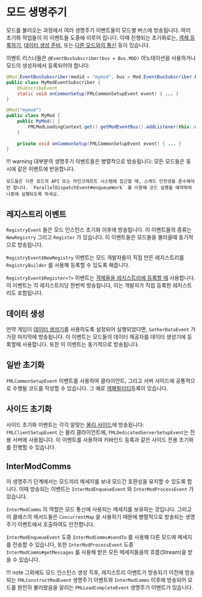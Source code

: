모드 생명주기
==============

모드를 불러오는 과정에서 여러 생명주기 이벤트들이 모드별 버스에 방송됩니다. 여러 초기화 작업들이 이 이벤트들 도중에 이루어 집니다. 이때 진행되는 초기화로는, [객체 등록하기][등록], [데이터 생성 준비][데이터생성], 또는 [다른 모드와의 통신][모드통신] 등이 있습니다.

이벤트 리스너들은 `@EventBusSubscriber(bus = Bus.MOD)` 어노테이션을 사용하거나 모드의 생성자에서 등록되어야 합니다:

```Java
@Mod.EventBusSubscriber(modid = "mymod", bus = Mod.EventBusSubscriber.Bus.MOD)
public class MyModEventSubscriber {
    @SubscribeEvent
    static void onCommonSetup(FMLCommonSetupEvent event) { ... }
}

@Mod("mymod")
public class MyMod {
    public MyMod() {
        FMLModLoadingContext.get().getModEventBus().addListener(this::onCommonSetup);
    } 
  
    private void onCommonSetup(FMLCommonSetupEvent event) { ... }
}
```

!!! warning
    대부분의 생명주기 이벤트들은 병렬적으로 방송됩니다: 모든 모드들은 동시에 같은 이벤트에 반응합니다.
    
    모드들은 다른 모드의 API 또는 마인크래프트 시스템에 접근할 때, 스레드 안전성을 준수해야만 합니다. `ParallelDispatchEvent#enqueueWork` 를 이용해 코드 실행을 예약하여 나중에 실행되도록 하세요.

레지스트리 이벤트
---------------

`RegistryEvent` 들은 모드 인스턴스 초기화 이후에 방송됩니다. 이 이벤트들의 종류는 `NewRegistry` 그리고 `Register` 가 있습니다. 이 이벤트들은 모드들을 불러올때 동기적으로 방송됩니다.

`RegistryEvent$NewRegistry` 이벤트는 모드 개발자들이 직접 만든 레지스트리를 `RegistryBuilder` 를 사용해 등록할 수 있도록 해줍니다.

`RegistryEvent$Register<?>` 이벤트는 [객체들을 레지스트리에 등록할 때][등록] 사용합니다. 이 이벤트는 각 레지스트리당 한번씩 방송됩니다, 이는 개발자가 직접 등록한 레지스트리도 포함됩니다.

데이터 생성
---------------

만약 게임이 [데이터 생성기][데이터생성]를 사용하도록 설정되어 실행되었다면, `GatherDataEvent` 가 가장 마지막에 방송됩니다. 이 이벤트는 모드들의 데이터 제공자를 데이터 생성기에 등록할때 사용합니다. 또한 이 이벤트는 동기적으로 방송됩니다.

일반 초기화
------------

`FMLCommonSetupEvent` 이벤트를 사용하여 클라이언트, 그리고 서버 사이드에 공통적으로 수행될 코드를 작성할 수 있습니다. 그 예로 [캐패빌리티][캐패빌리티]등록이 있습니다.

사이드 초기화
-----------

사이드 초기화 이벤트는 각각 알맞는 [물리 사이드][사이드]에 방송됩니다: `FMLClientSetupEvent` 는 물리 클라이언트에, `FMLDedicatedServerSetupEvent`는 전용 서버에 사용됩니다. 이 이벤트를 사용하여 키바인드 등록과 같은 사이드 전용 초기화를 진행할 수 있습니다.

InterModComms
-------------

이 생명주기 단계에서는 모드끼리 메세지를 보내 모드간 호환성을 유지할 수 있도록 합니다. 이때 방송되는 이벤트는 `InterModEnqueueEvent` 와 `InterModProcessEvent` 가 있습니다.

`InterModComms` 의 역할은 모드 통신에 사용되는 메세지를 보유하는 것입니다. 그리고 이 클래스의 메서드들은 `ConcurrentMap` 을 사용하기 때문에 병렬적으로 방송되는 생명주기 이벤트에서 호출하여도 안전합니다.

`InterModEnqueueEvent` 도중 `InterModComms#sendTo` 를 사용해 다른 모드에 메세지를 전송할 수 있습니다, 또한 `InterModProcessEvent` 도중 `InterModComms#getMessages` 를 사용해 받은 모든 메세지들을의 흐름(Stream)을 받을 수 있습니다.

!!! note
    그외에도 모드 인스턴스 생성 직후, 레지스트리 이벤트가 방송되기 이전에 방송되는 `FMLConstructModEvent` 생명주기 이벤트와 `InterModComms` 이후에 방송되어 모드를 완전히 불러왔음을 알리는 `FMLLoadCompleteEvent` 생명주기 이벤트가 있습니다.

[등록]: registries.md#객체-등록하기
[캐패빌리티]: ../datastorage/capabilities.md
[데이터생성]: ../datagen/intro.md
[모드통신]: lifecycle.md#intermodcomms
[사이드]: sides.md
